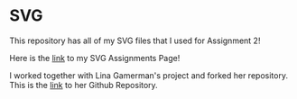 # SVG

This repository has all of my SVG files that I used for Assignment 2!

Here is the [link](http://i6.cims.nyu.edu/~cp2379/380/Assignment2/index.html) to my SVG Assignments Page!

I worked together with Lina Gamerman's project and forked her repository. This
is the [link](https://github.com/lg1986/svg) to her Github Repository.
